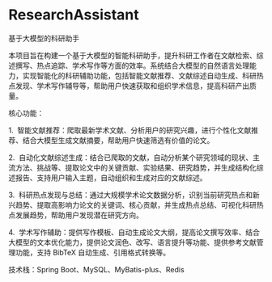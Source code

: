 # ResearchAssistant
基于大模型的科研助手

本项目旨在构建一个基于大模型的智能科研助手，提升科研工作者在文献检索、综述撰写、热点追踪、学术写作等方面的效率。系统结合大模型的自然语言处理能力，实现智能化的科研辅助功能，包括智能文献推荐、文献综述自动生成、科研热点发现、学术写作辅导等，帮助用户快速获取和组织学术信息，提高科研产出质量。

核心功能：

1.  智能文献推荐：爬取最新学术文献、分析用户的研究兴趣，进行个性化文献推荐、结合大模型生成文献摘要，帮助用户快速筛选有价值的论文。

2.  自动化文献综述生成：结合已爬取的文献，自动分析某个研究领域的现状、主流方法、挑战等、提取论文中的关键贡献、实验结果、研究趋势，并生成结构化综述报告、支持用户输入主题，自动组织和生成对应的文献综述。

3.  科研热点发现与总结：通过大规模学术论文数据分析，识别当前研究热点和新兴趋势、提取高影响力论文的关键词、核心贡献，并生成热点总结、可视化科研热点发展趋势，帮助用户发现潜在研究方向。

4.  学术写作辅助：提供写作模板、自动生成论文大纲，提高论文撰写效率、结合大模型的文本优化能力，提供论文润色、改写、语言提升等功能、提供参考文献管理功能，支持 BibTeX 自动生成、引用格式转换等。


技术栈：Spring Boot、MySQL、MyBatis-plus、Redis
